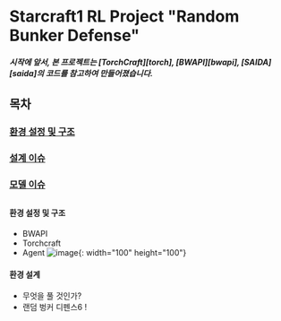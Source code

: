 # Starcraft1 RL Project "Random Bunker Defense" 

##### 시작에 앞서, 본 프로젝트는 [TorchCraft][torch], [BWAPI][bwapi], [SAIDA][saida]의 코드를 참고하여 만들어졌습니다. 

##
##
## 목차
### [환경 설정 및 구조](#환경-설정-및-구조)
### [설계 이슈](#설계-이슈)
### [모델 이슈](#)
##
####
####
####
####
####
####
####
####
####
####
####
####
####
####
####
##

####  환경 설정 및 구조
- BWAPI
- Torchcraft
- Agent
![image](https://user-images.githubusercontent.com/19571027/159266080-844e7d50-e479-4fa2-adbe-f26aa9cd9aa9.png){: width="100" height="100"}

#### 환경 설계 
- 무엇을 풀 것인가? 
- 랜덤 벙커 디펜스6 !


